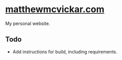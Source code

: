 # [matthewmcvickar.com](http://matthewmcvickar.com)

My personal website.

## Todo

- Add instructions for build, including requirements.
